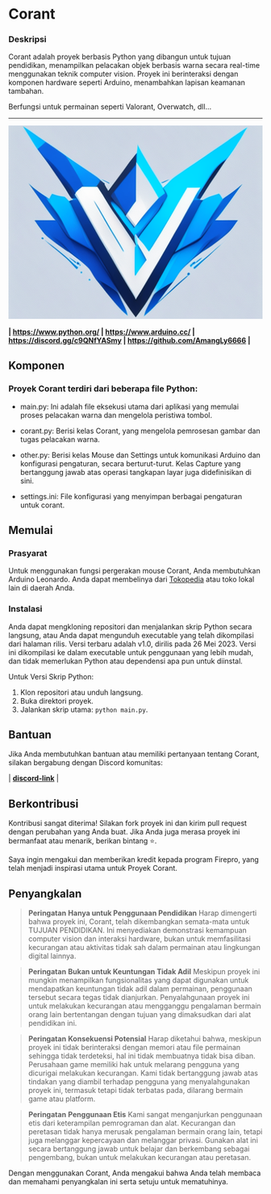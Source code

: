 # Corant

### Deskripsi

Corant adalah proyek berbasis Python yang dibangun untuk tujuan pendidikan, menampilkan pelacakan objek berbasis warna secara real-time menggunakan teknik computer vision. Proyek ini berinteraksi dengan komponen hardware seperti Arduino, menambahkan lapisan keamanan tambahan.

Berfungsi untuk permainan seperti Valorant, Overwatch, dll...

---
![Gambar](valorantimg.png)

<b> | https://www.python.org/ |
https://www.arduino.cc/ |
https://discord.gg/c9QNfYASmy |
https://github.com/AmangLy6666 | </b>

## Komponen

### Proyek Corant terdiri dari beberapa file Python:

- main.py: Ini adalah file eksekusi utama dari aplikasi yang memulai proses pelacakan warna dan mengelola peristiwa tombol.

- corant.py: Berisi kelas Corant, yang mengelola pemrosesan gambar dan tugas pelacakan warna.

- other.py: Berisi kelas Mouse dan Settings untuk komunikasi Arduino dan konfigurasi pengaturan, secara berturut-turut. Kelas Capture yang bertanggung jawab atas operasi tangkapan layar juga didefinisikan di sini.

- settings.ini: File konfigurasi yang menyimpan berbagai pengaturan untuk corant.

## Memulai
### Prasyarat
Untuk menggunakan fungsi pergerakan mouse Corant, Anda membutuhkan Arduino Leonardo. Anda dapat membelinya dari [Tokopedia](https://www.tokopedia.com/cncstorebandung/arduino-uno-r3-atmega328p-atmega-16u2-compatible-board-usb-cable?extParam=ivf%3Dfalse&src=topads) atau toko lokal lain di daerah Anda.

### Instalasi

Anda dapat mengkloning repositori dan menjalankan skrip Python secara langsung, atau Anda dapat mengunduh executable yang telah dikompilasi dari halaman rilis. Versi terbaru adalah v1.0, dirilis pada 26 Mei 2023. Versi ini dikompilasi ke dalam executable untuk penggunaan yang lebih mudah, dan tidak memerlukan Python atau dependensi apa pun untuk diinstal.

Untuk Versi Skrip Python:
1. Klon repositori atau unduh langsung.
2. Buka direktori proyek.
3. Jalankan skrip utama: `python main.py`.

## Bantuan

Jika Anda membutuhkan bantuan atau memiliki pertanyaan tentang Corant, silakan bergabung dengan Discord komunitas:

| <b>[discord-link]</b> | 

## Berkontribusi

Kontribusi sangat diterima! Silakan fork proyek ini dan kirim pull request dengan perubahan yang Anda buat. Jika Anda juga merasa proyek ini bermanfaat atau menarik, berikan bintang ⭐.

Saya ingin mengakui dan memberikan kredit kepada program Firepro, yang telah menjadi inspirasi utama untuk Proyek Corant.

## Penyangkalan
> **Peringatan** **Hanya untuk Penggunaan Pendidikan**
Harap dimengerti bahwa proyek ini, Corant, telah dikembangkan semata-mata untuk TUJUAN PENDIDIKAN. Ini menyediakan demonstrasi kemampuan computer vision dan interaksi hardware, bukan untuk memfasilitasi kecurangan atau aktivitas tidak sah dalam permainan atau lingkungan digital lainnya.

> **Peringatan** **Bukan untuk Keuntungan Tidak Adil**
Meskipun proyek ini mungkin menampilkan fungsionalitas yang dapat digunakan untuk mendapatkan keuntungan tidak adil dalam permainan, penggunaan tersebut secara tegas tidak dianjurkan. Penyalahgunaan proyek ini untuk melakukan kecurangan atau mengganggu pengalaman bermain orang lain bertentangan dengan tujuan yang dimaksudkan dari alat pendidikan ini.

> **Peringatan** **Konsekuensi Potensial**
Harap diketahui bahwa, meskipun proyek ini tidak berinteraksi dengan memori atau file permainan sehingga tidak terdeteksi, hal ini tidak membuatnya tidak bisa diban. Perusahaan game memiliki hak untuk melarang pengguna yang dicurigai melakukan kecurangan. Kami tidak bertanggung jawab atas tindakan yang diambil terhadap pengguna yang menyalahgunakan proyek ini, termasuk tetapi tidak terbatas pada, dilarang bermain game atau platform.

> **Peringatan** **Penggunaan Etis**
Kami sangat menganjurkan penggunaan etis dari keterampilan pemrograman dan alat. Kecurangan dan peretasan tidak hanya merusak pengalaman bermain orang lain, tetapi juga melanggar kepercayaan dan melanggar privasi. Gunakan alat ini secara bertanggung jawab untuk belajar dan berkembang sebagai pengembang, bukan untuk melakukan kecurangan atau peretasan.

Dengan menggunakan Corant, Anda mengakui bahwa Anda telah membaca dan memahami penyangkalan ini serta setuju untuk mematuhinya.

[discord-link]: https://discord.gg/c9QNfYASmy

[language-link]: https://www.python.org/

[license-link]: https://github.com/AmangLy6666
